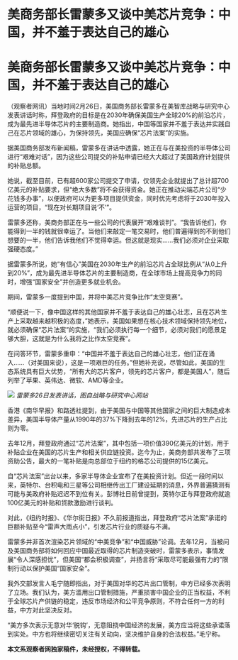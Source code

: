 # 美商务部长雷蒙多又谈中美芯片竞争：中国，并不羞于表达自己的雄心

# 美商务部长雷蒙多又谈中美芯片竞争：中国，并不羞于表达自己的雄心

（观察者网讯）当地时间2月26日，美国商务部长雷蒙多在美智库战略与研究中心发表讲话时称，拜登政府的目标是在2030年确保美国生产全球20%的前沿芯片，成为最先进半导体芯片的主要制造商。她指出，中国等国家并不羞于表达并实践自己在芯片领域的雄心，为保持领先，美国应确保“芯片法案”的实施。

据美国商务部发布新闻稿，雷蒙多在讲话中透露，她正在与在美投资的半导体公司进行“艰难对话”，因为这些公司提交的补贴申请已经大大超过了美国政府计划提供的补贴总额。

她说，截至目前，已有超600家公司提交了申请，仅领先企业就提出了总计超700亿美元的补贴要求，但“绝大多数”将不会获得资金。她正在推动尖端芯片公司“少花钱多办事”，以便政府可以为更多项目提供资金，同时优先考虑将于2030年投入运营的项目，“现在对长期项目说‘不’”。

雷蒙多还称，美商务部正在与一些公司的代表展开“艰难谈判”。“我告诉他们，你能得到一半的钱就很幸运了。当他们来敲定一笔交易时，他们普遍得到的不到他们想要的一半，他们告诉我他们不觉得幸运。但这就是现实……我们必须对企业采取强硬态度。”

据雷蒙多所说，她“有信心”美国在2030年生产的前沿芯片占全球比例从“从0上升到20%”，成为最先进半导体芯片的主要制造商，在全球市场上提高竞争力的同时，增强“国家安全”并创造更多就业机会。

期间，雷蒙多一度提到中国，并将中美芯片竞争比作“太空竞赛”。

“顺便说一下，像中国这样的其他国家并不羞于表达自己的雄心壮志，且在芯片生产上采取越来越积极的态度，”她表示，美国如果想在核心技术领域保持领先地位，就必须确保“芯片法案”的实施，“我们必须执行每一个细节，必须对我们的愿景足够大胆，这就是为什么我将之比作太空竞赛”。

在问答环节，雷蒙多重申：“中国并不羞于表达自己的雄心壮志，他们正在涌入……（对美国来说），这是一项艰巨的任务。”但她补充说，尽管如此，美国的生态系统具有巨大优势，“所有大的芯片客户，领先的芯片客户，都是美国人”，随后列举了苹果、英伟达、微软、AMD等企业。

![](https://inews.gtimg.com/om_bt/OPIlLTZTVcUsq0jqryb3kRDedmrmU5d9hexz74VbXhjzIAA/1000)
_雷蒙多26日发表讲话，图自战略与研究中心网站_

香港《南华早报》和路透社提到，由于美国与中国等其他国家之间的巨大制造成本差异，美国半导体产量从1990年的37%下降到去年的12%，先进芯片的生产占比则为零。

去年12月，拜登政府通过“芯片法案”，其中包括一项价值390亿美元的计划，用于补贴企业在美国的芯片生产和相关供应链投资。迄今为止，美商务部共发布了三项资助公告，最大的一笔补贴是向总部位于纽约的格芯公司提供的15亿美元。

自“芯片法案”出台以来，多家半导体企业宣布了在美投资计划。但近一段时间以来，英特尔、台积电和三星等公司相继传出工厂建设延期的消息，外界普遍猜测有可能与美政府补贴迟迟不到位有关。彭博社日前曾提到，英特尔正与拜登政府就逾100亿美元的补贴和贷款激励进行谈判。

对此，《纽约时报》、《华尔街日报》不久前报道指出，拜登政府“芯片法案”承诺的巨额补贴至今“雷声大雨点小”，引发芯片行业的质疑与不满。

雷蒙多并非首次渲染芯片领域的“中美竞争”和“中国威胁”论调。去年12月，当被问及美国商务部将如何回应中国最近取得的芯片制造突破时，雷蒙多表示，事情发展“令人深感担忧”，但美国“都会积极调查”，并扬言将“采取尽可能最强有力的”限制行动以保护美国“国家安全”。

我外交部发言人毛宁随即指出，对于美国对华的芯片出口管制，中方已经多次表明了立场。我们认为，美方滥用出口管制措施，严重损害中国企业的正当权益，不利于全球芯片产供链的稳定，违反市场经济和公平竞争原则，不符合任何一方的利益，中方对此坚决反对。

“美方多次表示无意对华‘脱钩’，无意阻挠中国经济的发展，美方应当将这些承诺落到实处。中方也将继续密切关注有关动向，坚决维护自身的合法权益。”毛宁称。

**本文系观察者网独家稿件，未经授权，不得转载。**

